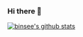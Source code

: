 ### Hi there 👋

[![binsee's github stats](https://github-readme-stats.vercel.app/api?username=binsee&show_icons=true)](https://github.com/binsee/github-readme-stats)

